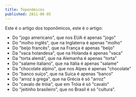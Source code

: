 ```yaml
---
title: Toponômicos
published: 2011-06-05
---
```


Este é o artigo dos toponômicos, este é o artigo:

  * Do "jogo americano", que nos EUA é apenas "jogo"
  * Do "molho inglês", que na Inglaterra é apenas "molho"
  * Do "beijo francês", que na França é apenas "beijo"
  * Da "vaca holandesa", que na Holanda é apenas "vaca"
  * Da "torta alemã", que na Alemanha é apenas "torta"
  * Do "salame italiano", que na Itália é apenas "salame"
  * Da "chocolate alpino", que nos Alpes é apenas "chocolate"
  * Do "banco suíço", que na Suíca é apenas "banco"
  * Do "arroz à grega", que na Grécia é só "arroz"
  * Do "cavalo de tróia", que em Tróia é só "cavalo"
  * Do "jeitinho brasileiro", que no Brasil é só "cultura".

